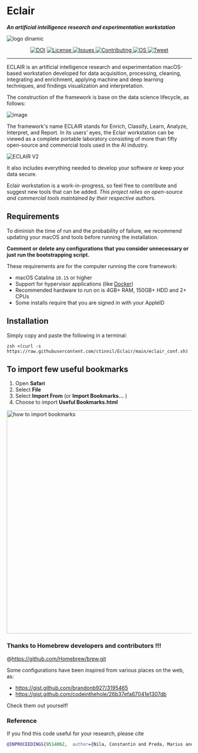 # Eclair
***An artificial intelligence research and experimentation workstation***

![logo dinamic](https://user-images.githubusercontent.com/69745175/113580971-2139d680-962f-11eb-8e72-da26b102f994.gif)

<p align="center">
  <a href="https://doi.org/10.5281/zenodo.4939990"><img src="https://zenodo.org/badge/351356478.svg" alt="DOI"></a>
  <a href="https://github.com/ctinnil/Eclair/blob/main/LICENSE">
      <img src="https://img.shields.io/github/license/ctinnil/Eclair" alt="License">
  </a>
  <a href="https://github.com/ctinnil/Eclair/issues">
    <img src="https://img.shields.io/github/issues/ctinnil/Eclair" alt="Issues">
  </a>
  <a href="https://github.com/ctinnil/Eclair/pulls">
      <img src="https://img.shields.io/badge/contributions-welcome-brightgreen" alt="Contributing">
  </a>
  <a href="https://www.apple.com/macos/big-sur/">
      <img src="https://img.shields.io/badge/OS-macOS-brightgreen" alt="OS">
  </a>
  <a href="https://twitter.com/intent/tweet?text=Eclair+-+macOS+framework+for+AI+research+and+experimentation&amp;url=https%3A%2F%2Fgithub.com%2Fctinnil%2FEclair.git&amp;via=ctinnil">
      <img src="https://img.shields.io/twitter/url?url=https%3A%2F%2Fgithub.com%2Fctinnil%2FEclair.git" alt="Tweet">
  </a>
</p>

---

ECLAIR is an artificial intelligence research and experimentation macOS-based workstation developed for data acquisition, processing, cleaning, integrating and enrichment, applying machine and deep learning techniques, and findings visualization and interpretation. 

The construction of the framework is base on the data science lifecycle, as follows:

![image](https://user-images.githubusercontent.com/69745175/113582409-02d4da80-9631-11eb-89db-f312241ef15f.png)

The framework's name ECLAIR stands for Enrich, Classify, Learn, Analyze, Interpret, and Report. In its users' eyes, the Eclair workstation can be viewed as a complete portable laboratory consisting of more than fifty open-source and commercial tools used in the AI industry.

![ECLAIR V2](https://user-images.githubusercontent.com/69745175/113580838-f5b6ec00-962e-11eb-94d2-69c69ed19860.png)

It also includes everything needed to develop your software or keep your data secure.

Eclair workstation is a work-in-progress, so feel free to contribute and suggest new tools that can be added. 
*This project relies on open-source and commercial tools maintained by their respective authors.*

Requirements 
-----
To diminish the time of run and the probability of failure, we recommend updating your macOS and tools before running the installation. 

**Comment or delete any configurations that you consider unnecessary or just run the bootstrapping script.**

These requirements are for the computer running the core framework:
* macOS Catalina `10.15` or higher
* Support for hypervisor applications (like [Docker](https://docs.docker.com/docker-for-mac/install/))
* Recommended hardware to run on is 4GB+ RAM, 150GB+ HDD and 2+ CPUs
* Some installs require that you are signed in with your AppleID

Installation 
-----
Simply copy and paste the following in a terminal:
```
zsh <(curl -s https://raw.githubusercontent.com/ctinnil/Eclair/main/eclair_conf.sh)
```

To import few useful bookmarks 
----
1. Open **Safari**
2. Select **File**
3. Select **Import From** (or **Import Bookmarks...** )
4. Choose to import **Useful Bookmarks.html**

<img width="606" alt="how to import bookmarks" src="https://user-images.githubusercontent.com/69745175/114000179-6e05f300-9863-11eb-9064-a4b426daf862.png">

### Thanks to Homebrew developers and contributors !!!
@https://github.com/Homebrew/brew.git

Some configurations have been inspired from various places on the web, as:
- https://gist.github.com/brandonb927/3195465
- https://gist.github.com/codeinthehole/26b37efa67041e1307db

Check them out yourself!

### Reference

If you find this code useful for your research, please cite

```BibTex
@INPROCEEDINGS{9514062,  author={Nila, Constantin and Preda, Marius and Patriciu, Victor},  booktitle={2021 Fifth World Conference on Smart Trends in Systems Security and Sustainability (WorldS4)},   title={ECLAIR: An artificial intelligence research and experimentation workstation},   year={2021},  volume={},  number={},  pages={71-74},  doi={10.1109/WorldS451998.2021.9514062}}
```
